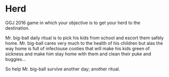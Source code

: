 # Herd
GGJ 2016 game in which your objective is to get your herd to the destination.

Mr. big-ball daily ritual is to pick his kids from school and escort them safely home.
Mr. big-ball cares very much to the health of his children but alas the way home is full of infectouse cooties that will make his kids green of sickness and make him stay home with them and clean their puke and buggies...

So help Mr. big-ball survive another day; another ritual.
